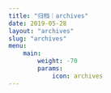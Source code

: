 ```yaml
---
title: "归档｜archives"
date: 2019-05-28
layout: "archives"
slug: "archives"
menu:
    main:
        weight: -70
        params: 
            icon: archives
---
```

